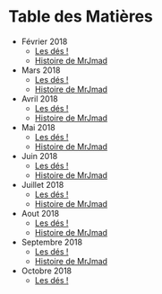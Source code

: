 # Table des Matières

* Février 2018
  *  [Les dés !](/2018_fevrier/des.md)
  * [Histoire de MrJmad](/2018_fevrier/mrjmad/histoire.md)
* Mars 2018
  *  [Les dés !](/2018_mars/des.md)
   * [Histoire de MrJmad](/2018_mars/mrjmad/histoire.md)
* Avril 2018
  *  [Les dés !](/2018_avril/des.md)
  * [Histoire de MrJmad](/2018_avril/mrjmad/histoire.md)
* Mai 2018
  *  [Les dés !](/2018_mai/des.md)
  * [Histoire de MrJmad](/2018_mai/mrjmad/histoire.md)
* Juin 2018
  *  [Les dés !](/2018_juin/des.md)
  * [Histoire de MrJmad](/2018_juin/mrjmad/histoire.md)
* Juillet 2018
  *  [Les dés !](/2018_juillet/des.md)
  * [Histoire de MrJmad](/2018_juillet/mrjmad/histoire.md)
* Aout 2018
  *  [Les dés !](/2018_aout/des.md)
  * [Histoire de MrJmad](/2018_aout/mrjmad/histoire.md)
* Septembre 2018
  *  [Les dés !](/2018_septembre/des.md)
  * [Histoire de MrJmad](/2018_septembre/mrjmad/histoire.md)
* Octobre 2018
  *  [Les dés !](/2018_octobre/des.md)

